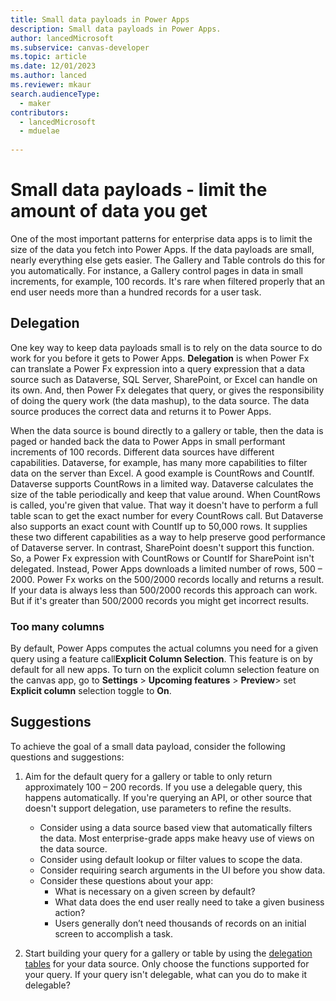 ```yaml
---
title: Small data payloads in Power Apps  
description: Small data payloads in Power Apps.
author: lancedMicrosoft
ms.subservice: canvas-developer
ms.topic: article
ms.date: 12/01/2023
ms.author: lanced
ms.reviewer: mkaur
search.audienceType:
  - maker
contributors:
  - lancedMicrosoft
  - mduelae
  
---
```


# Small data payloads - limit the amount of data you get
One of the most important patterns for enterprise data apps is to limit the size of the data you fetch into Power Apps. If the data payloads are small, nearly everything else gets easier. The Gallery and Table controls do this for you automatically. For instance, a Gallery control pages in data in small increments, for example, 100 records. It's rare when filtered properly that an end user needs more than a hundred records for a user task.

## Delegation
One key way to keep data payloads small is to rely on the data source to do work for you before it gets to Power Apps. **Delegation** is when Power Fx can translate a Power Fx expression into a query expression that a data source such as Dataverse, SQL Server, SharePoint, or Excel can handle on its own. And, then Power Fx delegates that query, or gives the responsibility of doing the query work (the data mashup), to the data source. The data source produces the correct data and returns it to Power Apps. 

When the data source is bound directly to a gallery or table, then the data is paged or handed back the data to Power Apps in small performant increments of 100 records. Different data sources have different capabilities. Dataverse, for example, has many more capabilities to filter data on the server than Excel. A good example is CountRows and CountIf. Dataverse supports CountRows in a limited way. Dataverse calculates the size of the table periodically and keep that value around. When CountRows is called, you're given that value. That way it doesn't have to perform a full table scan to get the exact number for every CountRows call. But Dataverse also supports an exact count with CountIf up to 50,000 rows. It supplies these two different capabilities as a way to help preserve good performance of Dataverse server. In contrast, SharePoint doesn't support this function. So, a Power Fx expression with CountRows or CountIf for SharePoint isn't delegated. Instead, Power Apps downloads a limited number of rows, 500 – 2000. Power Fx works on the 500/2000 records locally and returns a result. If your data is always less than 500/2000 records this approach can work. But if it's greater than 500/2000 records you might get incorrect results. 

### Too many columns
By default, Power Apps computes the actual columns you need for a given query using a feature call**Explicit Column Selection**.  This feature is on by default for all new apps. To turn on the explicit column selection feature on the canvas app, go to **Settings** > **Upcoming features** > **Preview**> set **Explicit column** selection toggle to **On**.


## Suggestions
To achieve the goal of a small data payload, consider the following questions and suggestions:
1. Aim for the default query for a gallery or table to only return approximately 100 – 200 records. If you use a delegable query, this happens automatically. If you're querying an API, or other source that doesn't support delegation, use parameters to refine the results. 

    - Consider using a data source based view that automatically filters the data.  Most enterprise-grade apps make heavy use of views on the data source.
    - Consider using default lookup or filter values to scope the data.  
    -	Consider requiring search arguments in the UI before you show data.
    - Consider these questions about your app:
        - What is necessary on a given screen by default? 
        - What data does the end user really need to take a given business action? 
        - Users generally don’t need thousands of records on an initial screen to accomplish a task.  
    
2. Start building your query for a gallery or table by using the [delegation tables](delegation-overview.md) for your data source. Only choose the functions supported for your query. If your query isn't delegable, what can you do to make it delegable? 



